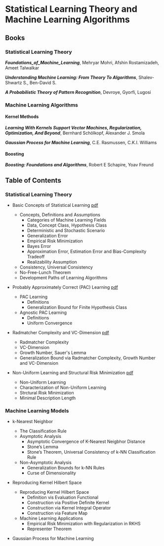 # Statistical Learning Theory and Machine Learning Algorithms

## Books

### Statistical Learning Theory

***Foundations_of_Machine_Learning***, Mehryar Mohri, Afshin Rostamizadeh, Ameet Talwalkar

***Understanding Machine Learning: From Theory To Algorithms***, Shalev-Shwartz S., Ben-David S.

***A Probabilistic Theory of Pattern Recognition***, Devroye, Gyorfi, Lugosi

### Machine Learning Algorithms

#### Kernel Methods

***Learning With Kernels Support Vector Machines, Regularization, Optimization, And Beyond***, Bernhard Schölkopf, Alexander J. Smola

***Gaussian Process for Machine Learning***, C.E. Rasmussen, C.K.I. Williams

#### Boosting

***Boosting: Foundations and Algorithms***, Robert E Schapire, Yoav Freund

## Table of Contents

### Statistical Learning Theory

- Basic Concepts of Statistical Learning [pdf](./SL_lecture1_Fundamentals.pdf)
  - Concepts, Definitions and Assumptions
    - Categories of Machine Learning Fields 
    - Data, Concept Class, Hypothesis Class
    - Deterministic and Stochastic Scenario
    - Generalization Error
    - Empirical Risk Minimization
    - Bayes Error
    - Approximation Error, Estimation Error and Bias-Complexity Tradeoff
    - Realizability Assumption
  - Consistency, Universal Consistency
  - No-Free-Lunch Theorem
  - Development Paths of Learning Algorithms

- Probably Approximately Correct (PAC) Learning [pdf](./SL_lecture2_ERM_PAC.pdf)
  - PAC Learning
    - Definitions
    - Generalization Bound for Finite Hypothesis Class
  - Agnostic PAC Learning
    - Definitions
    - Uniform Convergence
  

- Radmatcher Complexity and VC-Dimension [pdf](./SL_lecture3_VC_Dimension.pdf)
  - Radmatcher Complexity
  - VC-Dimension
  - Growth Number, Sauer's Lemma
  - Generalization Bound via Radmatcher Complexity, Growth Number and VC-Dimension

- Non-Uniform Learning and Structural Risk Minimization [pdf](./SL_lecture4_Nonuniform_PAC.pdf)
  - Non-Uniform Learning
  - Characterization of Non-Uniform Learning
  - Strctural Risk Minimization
  - Minimal Description Length

### Machine Learning Models
- k-Nearest Neighbor
  - The Classification Rule
  - Asymptotic Analysis
    - Asymptotic Convergence of K-Nearest Neigbhor Distance 
    - Stone’s Lemma 
    - Stone’s Theorem, Universal Consistency of k-NN Classification Rule
  - Non-Asymptotic Analysis
    - Generalization Bounds for k-NN Rules
    - Curse of Dimensionality  

- Reproducing Kernel Hilbert Space
  - Reproducing Kernel Hilbert Space
    - Definition vis Evaluation Functional
    - Construction via Positive Definite Kernel
    - Construction via Kernel Integral Operator
    - Construction via Feature Map
  - Machine Learning Applications
    - Empirical Risk Minimization with Regularization in RKHS
    - Representer Theorem

- Gaussian Process for Machine Learning
